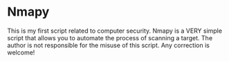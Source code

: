 # Nmapy
This is my first script related to computer security.
Nmapy is a VERY simple script that allows you to automate the process of scanning a target.
The author is not responsible for the misuse of this script.
Any correction is welcome!

